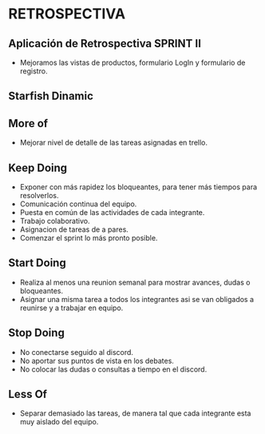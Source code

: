 # RETROSPECTIVA

## Aplicación de Retrospectiva  SPRINT II

* Mejoramos las vistas de productos, formulario LogIn y formulario de registro.

## Starfish Dinamic

## More of

* Mejorar nivel de detalle de las tareas asignadas en trello.


## Keep Doing

* Exponer con más rapidez los bloqueantes, para tener más tiempos para resolverlos.
* Comunicación continua del equipo.
* Puesta en común de las actividades de cada integrante.
* Trabajo colaborativo.
* Asignacion de tareas de a pares.
* Comenzar el sprint lo más pronto posible.


## Start Doing

* Realiza al menos una reunion semanal para mostrar avances, dudas o bloqueantes.
* Asignar una misma tarea a todos los integrantes asi se van obligados a reunirse y a trabajar en equipo.


## Stop Doing

* No conectarse seguido al discord.
* No aportar sus puntos de vista en los debates.
* No colocar las dudas o consultas a tiempo en el discord.


## Less Of

* Separar demasiado las tareas, de manera tal que cada integrante esta muy aislado del equipo.